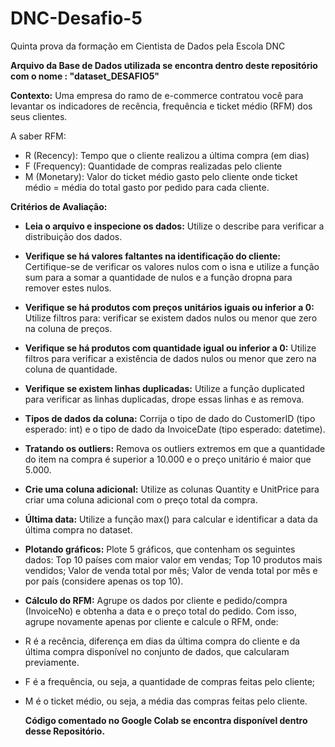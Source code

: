 # DNC-Desafio-5

Quinta prova da formação em Cientista de Dados pela Escola DNC

**Arquivo da Base de Dados utilizada se encontra dentro deste repositório com o nome : "dataset_DESAFIO5"**

**Contexto:** Uma empresa do ramo de e-commerce contratou você para levantar os indicadores de recência, frequência e ticket médio (RFM) dos seus clientes.

A saber RFM:

- R (Recency): Tempo que o cliente realizou a última compra (em dias)
- F (Frequency): Quantidade de compras realizadas pelo cliente
- M (Monetary): Valor do ticket médio gasto pelo cliente onde ticket médio = média do total gasto por pedido para cada cliente.


**Critérios de Avaliação:**
- **Leia o arquivo e inspecione os dados:** Utilize o describe para verificar a distribuição dos dados.
- **Verifique se há valores faltantes na identificação do cliente:** Certifique-se de verificar os valores nulos com o isna e utilize a função sum para a somar a quantidade de nulos e a função dropna para remover estes nulos.
- **Verifique se há produtos com preços unitários iguais ou inferior a 0:** Utilize filtros para: verificar se existem dados nulos ou menor que zero na coluna de preços.
- **Verifique se há produtos com quantidade igual ou inferior a 0:** Utilize filtros para verificar a existência de dados nulos ou menor que zero na coluna de quantidade.
- **Verifique se existem linhas duplicadas:** Utilize a função duplicated para verificar as linhas duplicadas, drope essas linhas e as remova.
- **Tipos de dados da coluna:** Corrija o tipo de dado do CustomerID (tipo esperado: int) e o tipo de dado da InvoiceDate (tipo esperado: datetime).
- **Tratando os outliers:** Remova os outliers extremos em que a quantidade do item na compra é superior a 10.000 e o preço unitário é maior que 5.000.
- **Crie uma coluna adicional:**  Utilize as colunas Quantity e UnitPrice para criar uma coluna adicional com o preço total da compra.
- **Última data:** Utilize a função max() para calcular e identificar a data da última compra no dataset.
- **Plotando gráficos:** Plote 5 gráficos, que contenham os seguintes dados: Top 10 países com maior valor em vendas; Top 10 produtos mais vendidos; Valor de venda total por mês; Valor de venda total por mês e por país (considere apenas os top 10).
- **Cálculo do RFM:** Agrupe os dados por cliente e pedido/compra (InvoiceNo) e obtenha a data e o preço total do pedido.
Com isso, agrupe novamente apenas por cliente e calcule o RFM, onde:

- R é a recência, diferença em dias da última compra do cliente e da última compra disponível no conjunto de dados, que calcularam previamente.
- F é a frequência, ou seja, a quantidade de compras feitas pelo cliente;
- M é o ticket médio, ou seja, a média das compras feitas pelo cliente.

  **Código comentado no Google Colab se encontra disponível dentro desse Repositório.**
